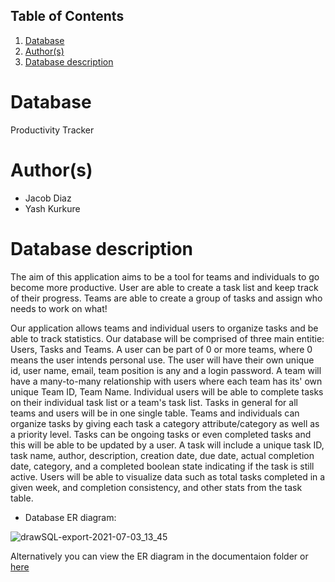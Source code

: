 ## Table of Contents
1. [Database](#database)
2. [Author(s)](#author)
3. [Database description](#description)
 
# Database
Productivity Tracker

# Author(s)
- Jacob Diaz
- Yash Kurkure

# Database description

The aim of this application aims to be a tool for teams and individuals to go become more productive. User are able to create a task list and keep track of their progress. Teams are able to create a group of tasks and assign who needs to work on what!

Our application allows teams and individual users to organize tasks and be able to track statistics. Our database will be comprised of three main entitie: Users, Tasks and Teams. A user can be part of 0 or more teams, where 0 means the user intends personal use. The user will have their own unique id, user name, email, team position is any and a login password. A team will have a many-to-many relationship with users where each team has its' own unique Team ID, Team Name. Individual users will be able to complete tasks on their individual task list or a team's task list. Tasks in general for all teams and users will be in one single table.  Teams and individuals can organize tasks by giving each task a category attribute/category as well as a priority level. Tasks can be ongoing tasks or even completed tasks and this will be able to be updated by a user. A task will include a unique task ID, task name, author, description, creation date, due date, actual completion date, category, and a completed boolean state indicating if the task is still active. Users will be able to visualize data such as total tasks completed in a given week, and completion consistency, and other stats from the task table.


- Database ER diagram:

![drawSQL-export-2021-07-03_13_45](https://github.com/diamalab/cs480---course-project-productivity_tracker/blob/main/documentation/ER_diagram.png)

Alternatively you can view the ER diagram in the documentaion folder or [here](https://drawsql.app/uic-1/diagrams/copy-of-cs-480-project#)
